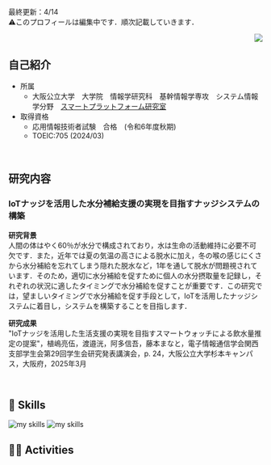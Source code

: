 最終更新：4/14<br>
⚠️このプロフィールは編集中です．順次記載していきます．

<!-- 1. GitHub usernameを変更 -->
<div align="right">
  <img src="https://komarev.com/ghpvc/?username=u-ryogo" />
</div>


<!-- 2. プロフィールや連絡先を変更 -->
## 自己紹介
* 所属
  * 大阪公立大学　大学院　情報学研究科　基幹情報学専攻　システム情報学分野　[スマートプラットフォーム研究室](https://omusp.jp/)
* 取得資格
  * 応用情報技術者試験　合格　(令和6年度秋期)
  * TOEIC:705 (2024/03)
<br>

## 研究内容
### IoTナッジを活用した水分補給支援の実現を目指すナッジシステムの構築

**研究背景**　<br>
人間の体はやく60％が水分で構成されており，水は生命の活動維持に必要不可欠です．また，近年では夏の気温の高さによる脱水に加え，冬の喉の感じにくさから水分補給を忘れてしまう隠れた脱水など，1年を通して脱水が問題視されています．そのため，適切に水分補給を促すために個人の水分摂取量を記録し，それぞれの状況に適したタイミングで水分補給を促すことが重要です．この研究では，望ましいタイミングで水分補給を促す手段として，IoTを活用したナッジシステムに着目し，システムを構築することを目指します．

**研究成果**　<br>
"IoTナッジを活用した生活支援の実現を目指すスマートウォッチによる飲水量推定の提案"，植嶋亮伍，渡邉洸，阿多信吾，藤本まなと，電子情報通信学会関西支部学生会第29回学生会研究発表講演会，p. 24，大阪公立大学杉本キャンパス，大阪府，2025年3月

<!-- 3. 好きな技術スタックに変更 -->
<!-- ライトモート：theme=light, ダークモート：theme=dark -->
<!-- アイコンの選択肢一覧：https://arc.net/l/quote/zizyykfh -->
<br>

## 🌱 Skills
<img alt="my skills" src="https://skillicons.dev/icons?theme=dark&perline=7&i=py,swift" />
<img alt="my skills" src="https://skillicons.dev/icons?theme=dark&perline=7&i=git,github,docker,arduino,raspberrypi,vscode,ubuntu" />
<br>


<!-- 4. GitHub usernameを変更, 2箇所 -->
<!-- ライトモート：theme=light, ダークモート：theme=vue-dark  -->
## 🏃‍♀️ Activities



<!--
This repository is a ✨ _special_ ✨ repository because its `README.md` (this file) appears on your GitHub profile.

Here are some ideas to get you started:

- 🔭 I’m currently working on ...
- 🌱 I’m currently learning ...
- 👯 I’m looking to collaborate on ...
- 🤔 I’m looking for help with ...
- 💬 Ask me about ...
- 📫 How to reach me: ...
- 😄 Pronouns: ...
- ⚡ Fun fact: ...
-->

